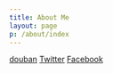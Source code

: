 ```yaml
---
title: About Me
layout: page
p: /about/index
---
```


[douban](https://www.douban.com/people/Dofy/)
[Twitter](https://twitter.com/dofy)
[Facebook](https://facebook.com/dofyyu)
